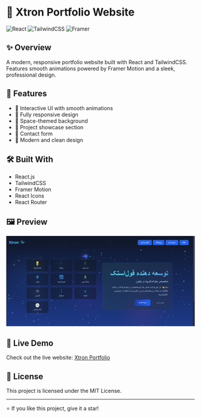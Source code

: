 # 🚀 Xtron Portfolio Website

![React](https://img.shields.io/badge/React-20232A?style=for-the-badge&logo=react&logoColor=61DAFB)
![TailwindCSS](https://img.shields.io/badge/Tailwind_CSS-38B2AC?style=for-the-badge&logo=tailwind-css&logoColor=white)
![Framer](https://img.shields.io/badge/Framer-black?style=for-the-badge&logo=framer&logoColor=blue)

## ✨ Overview

A modern, responsive portfolio website built with React and TailwindCSS. Features smooth animations powered by Framer Motion and a sleek, professional design.

## 🎯 Features

- 🌟 Interactive UI with smooth animations
- 📱 Fully responsive design
- 🌙 Space-themed background
- 📂 Project showcase section
- 📝 Contact form
- 🎨 Modern and clean design

## 🛠️ Built With

- React.js
- TailwindCSS
- Framer Motion
- React Icons
- React Router

## 🖼️ Preview

![Portfolio Preview](src/images/pre.png)

## 🔗 Live Demo

Check out the live website: [Xtron Portfolio](https://alixtron0.github.io/xtronWebsite)

## 📄 License

This project is licensed under the MIT License.

---
⭐ If you like this project, give it a star!
